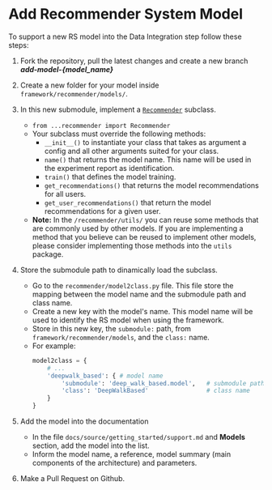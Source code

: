 # Add Recommender System Model

To support a new RS model into the Data Integration step follow these steps:

1. Fork the repository, pull the latest changes and create a new branch ***add-model-{model_name}***

2. Create a new folder for your model inside `framework/recommender/models/`.

3. In this new submodule, implement a [`Recommender`](https://github.com/AlvaroJoseLopes/Knowledge-Graph-aware-Recommender-Systems-with-DBpedia/blob/main/framework/recommender/recommender.py) subclass. 
   * `from ...recommender import Recommender`
   * Your subclass must override the following methods:
     - `__init__()` to instantiate your class that takes as argument a config and all other arguments suited for your class.
     - `name()` that returns the model name. This name will be used in the experiment report as identification.
     - `train()` that defines the model training.
     - `get_recommendations()` that returns the model recommendations for all users.
     - `get_user_recommendations()` that return the model recommendations for a given user.
   * **Note:** In the `/recommender/utils/` you can reuse some methods that are commonly used by other models. If you are implementing a method that you believe can be reused to implement other models, please consider implementing those methods into the `utils` package.

4. Store the submodule path to dinamically load the subclass.
    * Go to the `recommender/model2class.py` file. This file store the mapping between the model name and the submodule path and class name.
    * Create a new key with the model's name. This model name will be used to identify the RS model when using the framework.
    * Store in this new key, the `submodule:` path, from `framework/recommender/models`, and the `class:` name.
    * For example:
        ```python
        model2class = {
            # ...
            'deepwalk_based': { # model name
                'submodule': 'deep_walk_based.model',   # submodule path
                'class': 'DeepWalkBased'                # class name
            }
        }
        ```

5. Add the model into the documentation
    * In the file `docs/source/getting_started/support.md` and **Models** section, add the model into the list.
    * Inform the model name, a reference, model summary (main components of the architecture) and parameters.

6. Make a Pull Request on Github.